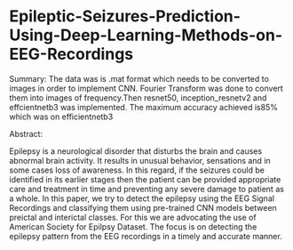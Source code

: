 # Epileptic-Seizures-Prediction-Using-Deep-Learning-Methods-on-EEG-Recordings

Summary:
The data was is .mat format which needs to be converted to images in order to implement CNN. Fourier Transform was done to convert them into images of frequency.Then resnet50, inception_resnetv2 and effcientnetb3 was implemented. The maximum accuracy achieved is85% which was on efficientnetb3

Abstract:
 
Epilepsy is a neurological disorder that disturbs the brain and causes abnormal brain activity. It results in unusual behavior, sensations and in some cases loss of awareness. In this regard, if the seizures could be identified in its earlier stages then the patient can be provided appropriate care and treatment in time and preventing any severe damage to patient as a whole. In this paper, we try to detect the epilepsy using the EEG Signal Recordings and classifying them using pre-trained CNN models between preictal and interictal classes. For this we are advocating the use of American Society for Epilpsy Dataset. The focus is on detecting the epilepsy pattern from the EEG recordings in a timely and accurate manner. 
